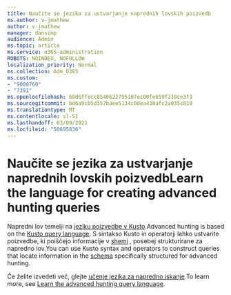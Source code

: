 ```yaml
---
title: Naučite se jezika za ustvarjanje naprednih lovskih poizvedb
ms.author: v-jmathew
author: v-jmathew
manager: dansimp
audience: Admin
ms.topic: article
ms.service: o365-administration
ROBOTS: NOINDEX, NOFOLLOW
localization_priority: Normal
ms.collection: Adm_O365
ms.custom:
- "9000760"
- "7391"
ms.openlocfilehash: 68d6ffecc8540622795107ec00fe659f210ce3f1
ms.sourcegitcommit: bd6a9cb5d357baee5134c0dea430afc2a035c810
ms.translationtype: MT
ms.contentlocale: sl-SI
ms.lasthandoff: 03/09/2021
ms.locfileid: "50695836"
---
```

# <a name="learn-the-language-for-creating-advanced-hunting-queries"></a><span data-ttu-id="0baf2-102">Naučite se jezika za ustvarjanje naprednih lovskih poizvedb</span><span class="sxs-lookup"><span data-stu-id="0baf2-102">Learn the language for creating advanced hunting queries</span></span>

<span data-ttu-id="0baf2-103">Napredni lov temelji na [jeziku poizvedbe v Kusto](https://go.microsoft.com/fwlink/?linkid=2144620).</span><span class="sxs-lookup"><span data-stu-id="0baf2-103">Advanced hunting is based on the [Kusto query language](https://go.microsoft.com/fwlink/?linkid=2144620).</span></span> <span data-ttu-id="0baf2-104">S sintakso Kusto in operatorji lahko ustvarite poizvedbe, ki poiščejo informacije v [shemi](https://go.microsoft.com/fwlink/?linkid=2144621) , posebej strukturirane za napredno lov.</span><span class="sxs-lookup"><span data-stu-id="0baf2-104">You can use Kusto syntax and operators to construct queries that locate information in the [schema](https://go.microsoft.com/fwlink/?linkid=2144621) specifically structured for advanced hunting.</span></span>

<span data-ttu-id="0baf2-105">Če želite izvedeti več, glejte [učenje jezika za napredno iskanje](https://go.microsoft.com/fwlink/?linkid=2144518).</span><span class="sxs-lookup"><span data-stu-id="0baf2-105">To learn more, see [Learn the advanced hunting query language](https://go.microsoft.com/fwlink/?linkid=2144518).</span></span>

